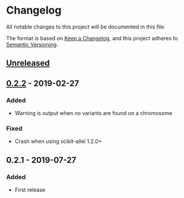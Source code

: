# Changelog
All notable changes to this project will be documented in this file.

The format is based on [Keep a Changelog](https://keepachangelog.com/en/1.0.0/),
and this project adheres to [Semantic Versioning](https://semver.org/spec/v2.0.0.html).

## [Unreleased][]

## [0.2.2][] - 2019-02-27
### Added
-   Warning is output when no variants are found on a chromosome

### Fixed
-   Crash when using scikit-allel 1.2.0+


## 0.2.1 - 2019-07-27
### Added
-   First release


[Unreleased]: https://github.com/lparsons/archaic_match/compare/v0.2.2...HEAD
[0.2.2]: https://github.com/lparsons/archaic_match/compare/v0.2.1...v0.2.2
